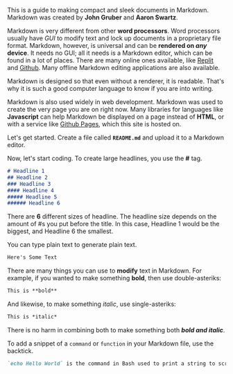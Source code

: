 This is a guide to making compact and sleek documents in Markdown. Markdown was created by **John Gruber** and **Aaron Swartz**.

Markdown is very different from other **word processors**. Word processors usually have *GUI* to modify text and lock up documents in a proprietary file format. Markdown, however, is universal and can be **rendered on *any* device**. It needs no GUI; all it needs is a Markdown editor, which can be found in a lot of places. There are many online ones available, like [Replit](https://replit.com) and [Github](https://github.com). Many offline Markdown editing applications are also available.

Markdown is designed so that even without a renderer, it is readable. That's why it is such a good computer language to know if you are into writing.

Markdown is also used widely in web development. Markdown was used to create the very page you are on right now. Many libraries for languages like **Javascript** can help Markdown be displayed on a page instead of **HTML**, or with a service like [Github Pages](https://pages.github.com), which this site is hosted on.

Let's get started. Create a file called **`README.md`** and upload it to a Markdown editor.

Now, let's start coding. To create large headlines, you use the **#** tag.

```markdown
# Headline 1
## Headline 2
### Headline 3
#### Headline 4
##### Headline 5
###### Headline 6
```
There are **6** different sizes of headline. The headline size depends on the amount of #s you put before the title. In this case, Headline 1 would be the biggest, and Headline 6 the smallest.

You can type plain text to generate plain text.

```markdown
Here's Some Text
```
There are many things you can use to **modify** text in Markdown. For example, if you wanted to make something **bold**, then use double-asteriks:

```markdown
This is **bold**
```
And likewise, to make something *italic*, use single-asteriks:
```markdown
This is *italic*
```
There is no harm in combining both to make something both ***bold and italic***.

To add a snippet of a `command` or `function` in your Markdown file, use the backtick.
```markdown
`echo Hello World` is the command in Bash used to print a string to screen.
```

